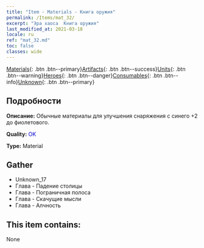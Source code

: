 ```yaml
---
title: "Item - Materials - Книга оружия"
permalink: /Items/mat_32/
excerpt: "Эра хаоса  Книга оружия"
last_modified_at: 2021-03-18
locale: ru
ref: "mat_32.md"
toc: false
classes: wide
---
```

 [Materials](/ru/Items/){: .btn .btn--primary}[Artifacts](/ru/Items/Artifacts/){: .btn .btn--success}[Units](/ru/Items/Units/){: .btn .btn--warning}[Heroes](/ru/Items/Heroes/){: .btn .btn--danger}[Consumables](/ru/Items/Consumables/){: .btn .btn--info}[Unknown](/ru/Items/Unknown/){: .btn .btn--primary}

## Подробности
 **Описание:** Обычные материалы для улучшения снаряжения c синего +2 до фиолетового.

 **Quality:** <span style="color: #0000CD">OK</span>

 **Type:** Material

## Gather

*    Unknown_17 
*    Глава - Падение столицы 
*    Глава - Пограничная полоса 
*    Глава - Скачущие мысли 
*    Глава - Алчность 

## This item contains:

  None

